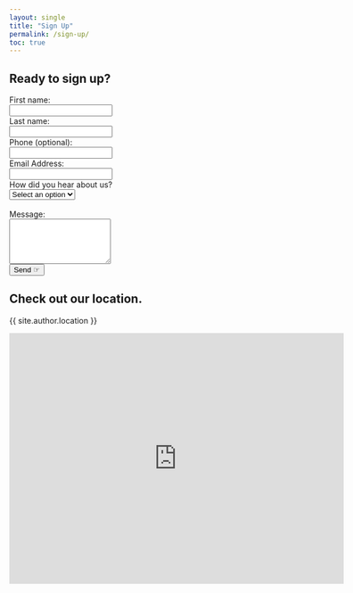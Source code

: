 ```yaml
---
layout: single
title: "Sign Up"
permalink: /sign-up/
toc: true
---
```


## Ready to sign up?
<form name="gform" id="gform" enctype="text/plain" action="https://docs.google.com/forms/d/e/1FAIpQLScaDOzVj6DLXGysKfxlc3spCXieUP9FBPrBST-z4dfTWup0ZQ/formResponse?" target="hidden_iframe" onsubmit="submitted=true; return checkHoneypot();">
    <label for="entry.1954101685">First name:</label><br>
    <input type="text" name="entry.1954101685" id="entry.1954101685" required><br>
    <label for="entry.64547066">Last name:</label><br>
    <input type="text" name="entry.64547066" id="entry.64547066" required><br>
    <label for="entry.1260215090">Phone (optional):</label><br>
    <input type="text" name="entry.1260215090" id="entry.1260215090"><br>
    <label for="entry.79862662">Email Address:</label><br>
    <input type="text" name="entry.79862662" id="entry.79862662" required><br>
    <label for="entry.2021247061">How did you hear about us?</label><br>
    <select name="entry.2021247061" id="entry.2021247061" required>
        <option value="" disabled selected>Select an option</option>
        <option value="Internet Search">Internet Search</option>
        <option value="Facebook">Facebook</option>
        <option value="Instagram">Instagram</option>
        <option value="Friend/Family">Friend/Family</option>
        <option value="Other">Other</option>
    </select><br><br>
    <label for="entry.1776753278">Message:</label><br>
    <textarea name="entry.1776753278" id="entry.1776753278" rows="5" required></textarea><br>
    <!-- Honeypot field -->
    <input type="text" name="whatissevenplusfive" id="whatissevenplusfive" style="display:none;">
    <input class="btn btn--success" type="submit" value="Send ☞">
</form>

<div id="form-overlay" style="display:none;">
  <p>Submitted! We'll get back to you as soon as possible.</p>
</div>

<iframe name="hidden_iframe" id="hidden_iframe" style="display:none;" onload="if(submitted) { showOverlay(); }"></iframe>

<script>
  var submitted = false;

  function showOverlay() {
    document.getElementById('gform').style.display = 'none';
    document.getElementById('form-overlay').style.display = 'block';
  }

  function checkHoneypot() {
    var honeypot = document.getElementById('honeypot').value;
    if (honeypot) {
      // Bot submission detected
      return false;
    }
    submitted = true;
    return true;
  }
</script>

## Check out our location.
<p>{{ site.author.location }}</p>
<iframe
  src="https://www.google.com/maps/embed?pb=!1m18!1m12!1m3!1d868.8909519477683!2d-98.60527689752978!3d29.412313732774418!2m3!1f0!2f0!3f0!3m2!1i1024!2i768!4f13.1!3m3!1m2!1s0x865c5b8f4eef8061%3A0xc919ce0911a612c0!2sDarner%20-%20Parks%20and%20Recreation%20Headquarters!5e0!3m2!1sen!2sus!4v1721418768047!5m2!1sen!2sus"
  width="600"
  height="450"
  style="border:0"
  allowfullscreen=""
  loading="lazy"
></iframe>
